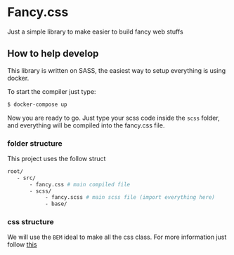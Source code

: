 # Fancy.css

Just a simple library to make easier to build fancy web stuffs

## How to help develop

This library is written on SASS, the easiest way to setup everything is using docker.

To start the compiler just type:

```bash
$ docker-compose up
```

Now you are ready to go. Just type your scss code inside the `scss` folder, and everything will be compiled into the fancy.css file.

### folder structure

This project uses the follow struct

```bash
root/
   - src/
       - fancy.css # main compiled file
       - scss/
            - fancy.scss # main scss file (import everything here)
            - base/
```

### css structure

We will use the `BEM` ideal to make all the css class. For more information just follow [this](http://getbem.com/introduction/)
